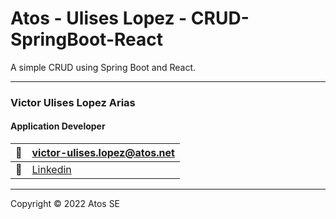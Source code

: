 # Atos - Ulises Lopez - CRUD-SpringBoot-React

A simple CRUD using Spring Boot and React.

***
### Victor Ulises Lopez Arias

#### Application Developer

:email: | [victor-ulises.lopez@atos.net](mailto:(victor-ulises.lopez@atos.net))
--- | ---
:link: | [Linkedin](https://www.linkedin.com/in/ulilop/)

***
Copyright © 2022 Atos SE